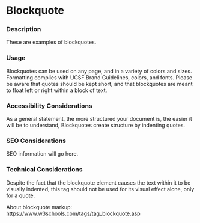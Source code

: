 # Blockquote

### Description
These are examples of blockquotes.

### Usage
Blockquotes can be used on any page, and in a variety of colors and sizes. Formatting complies with UCSF Brand Guidelines, colors, and fonts. Please be aware that quotes should be kept short, and that blockquotes are meant to float left or right within a block of text.

### Accessibility Considerations
As a general statement, the more structured your document is, the easier it will be to understand, Blockquotes create structure by indenting quotes.

### SEO Considerations
SEO information will go here.

### Technical Considerations
Despite the fact that the blockquote element causes the text within it to be visually indented, this tag should not be used for its visual effect alone, only for a quote.

About blockquote markup: https://www.w3schools.com/tags/tag_blockquote.asp
